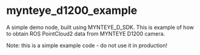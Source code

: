 # mynteye_d1200_example

A simple demo node, built using MYNTEYE_D_SDK. This is example of how to obtain ROS PointCloud2 data from MYNTEYE D1200 camera.

Note: this is a simple example code - do not use it in production!
